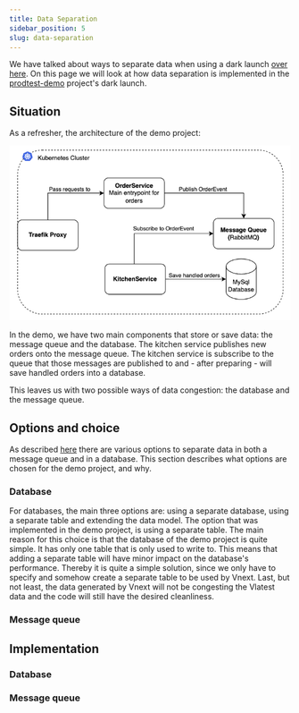 ```yaml
---
title: Data Separation
sidebar_position: 5
slug: data-separation
---
```


We have talked about ways to separate data when using a dark launch [over here](/tip-basics/dark-launch/data-separation). On this page we will look at how data separation is implemented in the [prodtest-demo](https://github.com/brdv/prodtest-demo) project's dark launch.

## Situation

As a refresher, the architecture of the demo project:

![demo project architecture](./img/components-overview.png)

In the demo, we have two main components that store or save data: the message queue and the database. The kitchen service publishes new orders onto the message queue. The kitchen service is subscribe to the queue that those messages are published to and - after preparing - will save handled orders into a database.

This leaves us with two possible ways of data congestion: the database and the message queue.

## Options and choice

As described [here](/tip-basics/dark-launch-data-separation) there are various options to separate data in both a message queue and in a database. This section describes what options are chosen for the demo project, and why.

### Database

For databases, the main three options are: using a separate database, using a separate table and extending the data model. The option that was implemented in the demo project, is using a separate table. The main reason for this choice is that the database of the demo project is quite simple. It has only one table that is only used to write to. This means that adding a separate table will have minor impact on the database's performance. Thereby it is quite a simple solution, since we only have to specify and somehow create a separate table to be used by Vnext. Last, but not least, the data generated by Vnext will not be congesting the Vlatest data and the code will still have the desired cleanliness.

### Message queue

## Implementation

### Database

### Message queue
